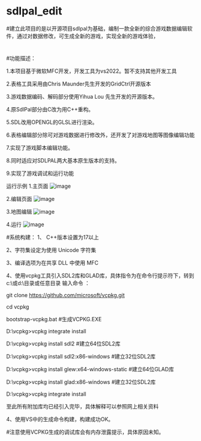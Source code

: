 # sdlpal_edit
#建立此项目的是以开源项目sdlpal为基础，编制一款全新的综合游戏数据编辑软件，通过对数据修改，可生成全新的游戏，实现全新的游戏体验，
#
#功能描述：

1.本项目基于微软MFC开发，开发工具为vs2022。暂不支持其他开发工具

2.表格工具采用由Chris Maunder先生开发的GridCtrl开源版本

3.游戏数据编码、解码部分使用Yihua Lou 先生开发的开源版本。

4.原SdlPal部分由C改为用C++重构。

5.SDL改用OPENGL的GLSL进行渲染。

6.表格编辑部分除可对游戏数据进行修改外，还开发了对游戏地图等图像编辑功能

7.实现了游戏脚本编辑功能。

8.同时适应对SDLPAL两大基本原生版本的支持。

9.实现了游戏调试和运行功能

运行示例
1.主页面
![image](https://github.com/wd22222222/sdlpal_edit/assets/63216297/40be8df2-272e-4505-80c4-5b4abec0131a)

2.编辑页面
![image](https://github.com/wd22222222/sdlpal_edit/assets/63216297/bdb2c6a3-5b2b-4305-bf03-a500c581761d)

3.地图编辑
![image](https://github.com/wd22222222/sdlpal_edit/assets/63216297/3d23d35c-b7bf-4695-b100-b9fa178dfbd3)

4.运行
![image](https://github.com/wd22222222/sdlpal_edit/assets/63216297/afc8a2c7-99fb-4ef4-9cfa-833f0fb173f3)

#系统构建：
1、 C++版本设置为17以上

2、字符集设定为使用 Unicode 字符集

3、编译选项为在共享 DLL 中使用 MFC

4、使用vcpkg工具引入SDL2库和GLAD库，具体指令为在命令行提示符下，转到c:\或d:\目录或任意目录 
输入命令 ：

git clone https://github.com/microsoft/vcpkg.git

cd vcpkg

bootstrap-vcpkg.bat 
#生成VCPKG.EXE

D:\vcpkg>vcpkg  integrate install

D:\vcpkg>vcpkg install sdl2
#建立64位SDL2库

D:\vcpkg>vcpkg install sdl2:x86-windows 
#建立32位SDL2库

D:\vcpkg>vcpkg install glew:x64-windows-static 
#建立64位GLAD库

D:\vcpkg>vcpkg install glad:x86-windows 
#建立32位SDL2库

D:\vcpkg>vcpkg integrate install

至此所有附加库均已经引入完毕，具体解释可以参照网上相关资料

4、使用VS中的生成命令构建，构建成功OK。

#注意使用VCPKG生成的调试库会有内存泄露提示，具体原因未知。
